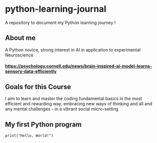# python-learning-journal
A repository to document my Python learning journey
!
## About me
A Python novice, strong interest in AI in application to experimental Neuroscience 
#### https://psychology.cornell.edu/news/brain-inspired-ai-model-learns-sensory-data-efficiently

## Goals for this Course
I aim to learn and master the coding fundamental basics in the most efficient and rewarding way, embracing new ways of thinking and all and any mental challenges - in a vibrant social micro-setting 
## My first Python program
`print("Hello, World!")`

